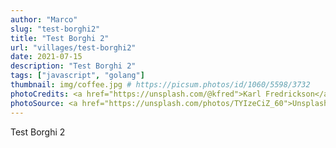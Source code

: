 ```yaml
---
author: "Marco"
slug: "test-borghi2"
title: "Test Borghi 2"
url: "villages/test-borghi2"
date: 2021-07-15
description: "Test Borghi 2"
tags: ["javascript", "golang"]
thumbnail: img/coffee.jpg # https://picsum.photos/id/1060/5598/3732
photoCredits: <a href="https://unsplash.com/@kfred">Karl Fredrickson</a>
photoSource: <a href="https://unsplash.com/photos/TYIzeCiZ_60">Unsplash</a>
---
```


Test Borghi 2

